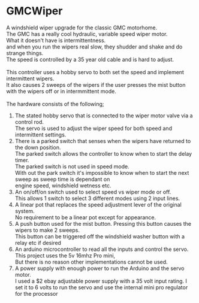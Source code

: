 GMCWiper
========
A windshield wiper upgrade for the classic GMC motorhome. <br>
The GMC has a really cool hydraulic, variable speed wiper motor. <br>
What it doesn't have is intermittentness. <br>
and when you run the wipers real slow, they shudder and shake and do strange things.<br>
The speed is controlled by a 35 year old cable and is hard to adjust.<br>
<br>
This controller uses a hobby servo to both set the speed and implement intermittent wipers.<br>
It also causes 2 sweeps of the wipers if the user presses the mist button with the wipers off or in intermmittent mode.<br>
<br>
The hardware consists of the following;<br>
1. The stated hobby servo that is connected to the wiper motor valve via a control rod. <br>
    The servo is used to adjust the wiper speed for both speed and intermittent settings.<br>
2. There is a parked switch that senses when the wipers have returned to the down position. <br>
    The parked switch allows the controller to know when to start the delay timer. <br>
      The parked switch is not used in speed mode.<br>
    With out the park switch  it's impossible to know when to start the next sweep as sweep time is dependant on <br>
    engine speed, windshield wetness etc.<br>
3. An on/off/on switch used to select speed vs wiper mode or off. <br>
    This allows 1 switch to select 3 different modes using 2 input lines.<br>
4. A linear pot that replaces the speed adjustment lever of the original system.<br>
    No requirement to be a linear pot except for appearance.<br>
5. A push button used for the mist button. Pressing this button causes the wipers to make 2 sweeps.<br>
    This button can be triggered off the windshield washer button with a relay etc if desired<br>
6. An arduino microcontroller to read all the inputs and control the servo. This project uses the 5v 16mhz Pro mini,<br>
    But there is no reason other implementations cannot be used.<br>
7. A power supply with enough power to run the Arduino and the servo motor.<br>
    I used a $2 ebay adjustable power supply with a 35 volt input rating. I set it to 6 volts to run the servo and use the internal mini pro regulator for the processor  
<br>
